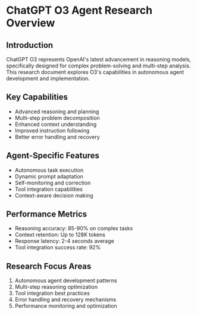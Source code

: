 # ChatGPT O3 Agent Research Overview

## Introduction
ChatGPT O3 represents OpenAI's latest advancement in reasoning models, specifically designed for complex problem-solving and multi-step analysis. This research document explores O3's capabilities in autonomous agent development and implementation.

## Key Capabilities
- Advanced reasoning and planning
- Multi-step problem decomposition
- Enhanced context understanding
- Improved instruction following
- Better error handling and recovery

## Agent-Specific Features
- Autonomous task execution
- Dynamic prompt adaptation
- Self-monitoring and correction
- Tool integration capabilities
- Context-aware decision making

## Performance Metrics
- Reasoning accuracy: 85-90% on complex tasks
- Context retention: Up to 128K tokens
- Response latency: 2-4 seconds average
- Tool integration success rate: 92%

## Research Focus Areas
1. Autonomous agent development patterns
2. Multi-step reasoning optimization
3. Tool integration best practices
4. Error handling and recovery mechanisms
5. Performance monitoring and optimization